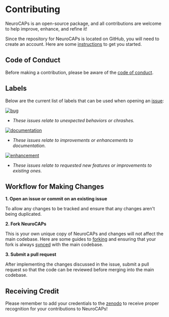 Contributing
============
NeuroCAPs is an open-source package, and all contributions are welcome to help improve, enhance, and refine it!

Since the repository for NeuroCAPs is located on GitHub, you will need to create an account. Here are some
[instructions](https://docs.github.com/en/get-started/start-your-journey/creating-an-account-on-github) to get you started.

Code of Conduct
---------------
Before making a contribution, please be aware of the [code of conduct](https://github.com/donishadsmith/neurocaps/blob/main/CODE_OF_CONDUCT.md).

Labels
------
Below are the current list of labels that can be used when opening an [issue](https://github.com/donishadsmith/neurocaps/issues):

[![bug](https://img.shields.io/badge/-bug-d73a4a.svg)](https://github.com/donishadsmith/neurocaps/labels/bug)
- *These issues relate to unexpected behaviors or chrashes.*

[![documentation](https://img.shields.io/badge/-documentation-0075ca.svg)](https://github.com/donishadsmith/neurocaps/labels/bug)
- *These issues relate to improvements or enhancements to documentation.*

[![enhancement](https://img.shields.io/badge/-enhancement-0E8A16.svg)](https://github.com/donishadsmith/neurocaps/labels/bug)
- *These issues relate to requested new features or improvements to existing ones.*

Workflow for Making Changes
---------------------------
**1. Open an issue or commit on an existing issue**

To allow any changes to be tracked and ensure that any changes aren't being duplicated.

**2. Fork NeuroCAPs**

This is your own unique copy of NeuroCAPs and changes will not affect the main codebase.
Here are some guides to [forking](https://docs.github.com/en/pull-requests/collaborating-with-pull-requests/working-with-forks/fork-a-repo)
and ensuring that your fork is always [synced](https://docs.github.com/en/pull-requests/collaborating-with-pull-requests/working-with-forks/syncing-a-fork) with the main codebase.

**3. Submit a pull request**

After implementing the changes discussed in the issue, submit a pull request so that the code can be reviewed before
merging into the main codebase.

Receiving Credit
----------------
Please remember to add your credentials to the [zenodo](https://github.com/donishadsmith/neurocaps/blob/main/.zenodo.json)
to receive proper recognition for your contributions to NeuroCAPs!
